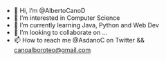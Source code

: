 - 👋 Hi, I’m @AlbertoCanoD
- 👀 I’m interested in Computer Science
- 🌱 I’m currently learning Java, Python and Web Dev
- 💞️ I’m looking to collaborate on ...
- 📫 How to reach me @AsdanoC on Twitter && canoalboroteo@gmail.com

<!---
AlbertoCanoD/AlbertoCanoD is a ✨ special ✨ repository because its `README.md` (this file) appears on your GitHub profile.
You can click the Preview link to take a look at your changes.
--->
